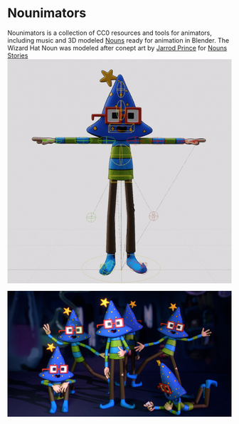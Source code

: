 # Nounimators

Nounimators is a collection of CC0 resources and tools for animators, including music and 3D modeled [Nouns](https://nouns.wtf) ready for animation in Blender.
The Wizard Hat Noun was modeled after conept art by [Jarrod Prince](https://twitter.com/Jarrod__Prince) for [Nouns Stories](https://twitter.com/nouns_stories)
![](https://github.com/eyoxin/nounimators/blob/main/nounimators%20rig/nounimators%20rig%20turnaround.gif)

![](https://github.com/eyoxin/nounimators/blob/main/nounimators%20rig/wizard%20hat%20Nounimators.png)

